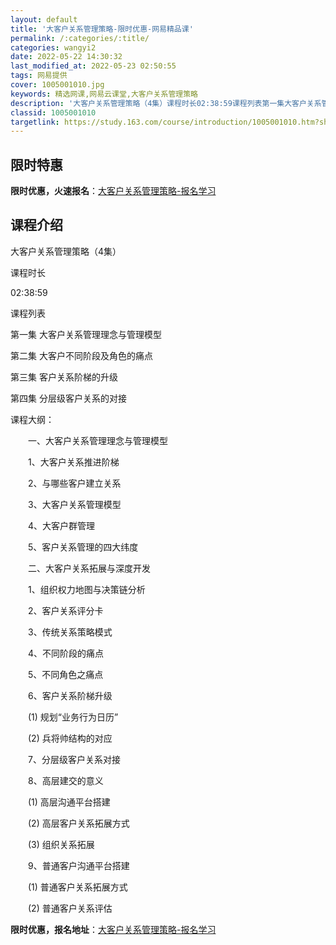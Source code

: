 ```yaml
---
layout: default
title: '大客户关系管理策略-限时优惠-网易精品课'
permalink: /:categories/:title/
categories: wangyi2
date: 2022-05-22 14:30:32
last_modified_at: 2022-05-23 02:50:55
tags: 网易提供
cover: 1005001010.jpg
keywords: 精选网课,网易云课堂,大客户关系管理策略
description: '大客户关系管理策略（4集）课程时长02:38:59课程列表第一集大客户关系管理理念与管理模型第二集大客户不同阶段及角色的'
classid: 1005001010
targetlink: https://study.163.com/course/introduction/1005001010.htm?share=1&shareId=1025206652&utm_campaign=share&utm_medium=iphoneShare&utm_source=&utm_u=1025206652
---
```


## 限时特惠

**限时优惠，火速报名**：[大客户关系管理策略-报名学习](https://study.163.com/course/introduction/1005001010.htm?share=1&shareId=1025206652&utm_campaign=share&utm_medium=iphoneShare&utm_source=&utm_u=1025206652)

## 课程介绍

大客户关系管理策略（4集）

课程时长

02:38:59

课程列表

第一集 大客户关系管理理念与管理模型 

第二集 大客户不同阶段及角色的痛点

第三集 客户关系阶梯的升级 

第四集  分层级客户关系的对接



课程大纲：

　　一、大客户关系管理理念与管理模型

　　1、大客户关系推进阶梯

　　2、与哪些客户建立关系

　　3、大客户关系管理模型

　　4、大客户群管理

　　5、客户关系管理的四大纬度

　　二、大客户关系拓展与深度开发

　　1、组织权力地图与决策链分析

　　2、客户关系评分卡

　　3、传统关系策略模式

　　4、不同阶段的痛点

　　5、不同角色之痛点

　　6、客户关系阶梯升级

　　(1) 规划“业务行为日历”

　　(2) 兵将帅结构的对应

　　7、分层级客户关系对接

　　8、高层建交的意义

　　(1) 高层沟通平台搭建

　　(2) 高层客户关系拓展方式

　　(3) 组织关系拓展

　　9、普通客户沟通平台搭建

　　(1) 普通客户关系拓展方式

　　(2) 普通客户关系评估

**限时优惠，报名地址**：[大客户关系管理策略-报名学习](https://study.163.com/course/introduction/1005001010.htm?share=1&shareId=1025206652&utm_campaign=share&utm_medium=iphoneShare&utm_source=&utm_u=1025206652)

